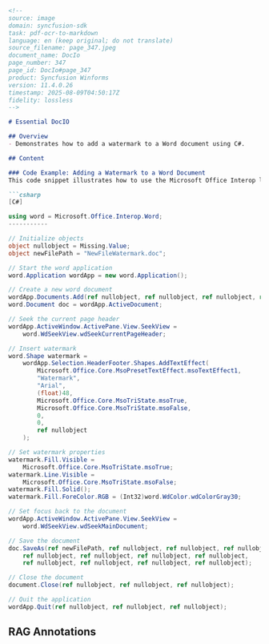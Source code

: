 ```markdown
<!--
source: image
domain: syncfusion-sdk
task: pdf-ocr-to-markdown
language: en (keep original; do not translate)
source_filename: page_347.jpeg
document_name: DocIo
page_number: 347
page_id: DocIo#page_347
product: Syncfusion Winforms
version: 11.4.0.26
timestamp: 2025-08-09T04:50:17Z
fidelity: lossless
-->

# Essential DocIO

## Overview
- Demonstrates how to add a watermark to a Word document using C#.

## Content

### Code Example: Adding a Watermark to a Word Document
This code snippet illustrates how to use the Microsoft Office Interop library to create a new Word document, add a watermark to its header, and save the document.

```csharp
[C#]

using word = Microsoft.Office.Interop.Word;
-----------

// Initialize objects
object nullobject = Missing.Value;
object newFilePath = "NewFileWatermark.doc";

// Start the word application
word.Application wordApp = new word.Application();

// Create a new word document
wordApp.Documents.Add(ref nullobject, ref nullobject, ref nullobject, ref nullobject);
word.Document doc = wordApp.ActiveDocument;

// Seek the current page header
wordApp.ActiveWindow.ActivePane.View.SeekView =
    word.WdSeekView.wdSeekCurrentPageHeader;

// Insert watermark
word.Shape watermark =
    wordApp.Selection.HeaderFooter.Shapes.AddTextEffect(
        Microsoft.Office.Core.MsoPresetTextEffect.msoTextEffect1,
        "Watermark",
        "Arial",
        (float)48,
        Microsoft.Office.Core.MsoTriState.msoTrue,
        Microsoft.Office.Core.MsoTriState.msoFalse,
        0,
        0,
        ref nullobject
    );

// Set watermark properties
watermark.Fill.Visible =
    Microsoft.Office.Core.MsoTriState.msoTrue;
watermark.Line.Visible =
    Microsoft.Office.Core.MsoTriState.msoFalse;
watermark.Fill.Solid();
watermark.Fill.ForeColor.RGB = (Int32)word.WdColor.wdColorGray30;

// Set focus back to the document
wordApp.ActiveWindow.ActivePane.View.SeekView =
    word.WdSeekView.wdSeekMainDocument;

// Save the document
doc.SaveAs(ref newFilePath, ref nullobject, ref nullobject, ref nullobject,
   	ref nullobject, ref nullobject, ref nullobject, ref nullobject,
    ref nullobject, ref nullobject, ref nullobject, ref nullobject);

// Close the document
document.Close(ref nullobject, ref nullobject, ref nullobject);

// Quit the application
wordApp.Quit(ref nullobject, ref nullobject, ref nullobject);
```

## RAG Annotations
<!-- tags: [DocIO, Word, Watermark, Microsoft Office Interop, C#, DocumentProcessing] keywords: [Word document, watermark, header, Microsoft.Office.Interop.Word, SeekView, AddTextEffect, SaveAs, Close, Quit] -->

```